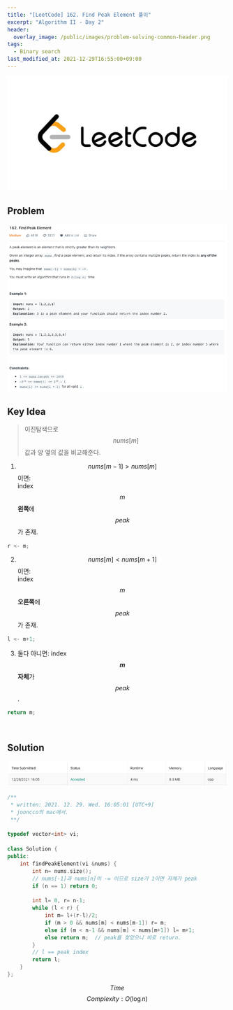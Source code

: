 ```yaml
---
title: "[LeetCode] 162. Find Peak Element 풀이"
excerpt: "Algorithm II - Day 2"
header:
  overlay_image: /public/images/problem-solving-common-header.png
tags:
  - Binary search
last_modified_at: 2021-12-29T16:55:00+09:00
---
```

<a href="https://leetcode.com/">
    <img src="/public/images/leetcode-logo.jpeg"/>
</a>

## Problem
<a href="https://leetcode.com/problems/find-peak-element/">
    <img src="/public/images/leetcode-162.png"/>
</a>

<br/>

## Key Idea
  
> 이진탐색으로 $$nums[m]$$ 값과 양 옆의 값을 비교해준다.

1. $$nums[m-1] \gt nums[m]$$ 이면:  
index $$m$$ **왼쪽**에 $$peak$$가 존재.  
```cpp
r <- m;
```

2. $$nums[m] \lt nums[m+1]$$ 이면:  
index $$m$$ **오른쪽**에 $$peak$$가 존재.  
```cpp
l <- m+1;
```

3. 둘다 아니면:
index **$$m$$ 자체**가 $$peak$$.
```cpp
return m;
```

<br/>

## Solution
<img src="/public/images/leetcode-162-result.png"/>

```cpp
/**
 * written: 2021. 12. 29. Wed. 16:05:01 [UTC+9]
 * jooncco의 mac에서.
 **/

typedef vector<int> vi;

class Solution {
public:
    int findPeakElement(vi &nums) {
        int n= nums.size();
        // nums[-1]과 nums[n]이 -∞ 이므로 size가 1이면 자체가 peak
        if (n == 1) return 0;
        
        int l= 0, r= n-1;
        while (l < r) {
            int m= l+(r-l)/2;
            if (m > 0 && nums[m] < nums[m-1]) r= m;
            else if (m < n-1 && nums[m] < nums[m+1]) l= m+1;
            else return m;  // peak를 찾았으니 바로 return.
        }
        // l == peak index
        return l;
    }
};

```

$$ Time $$ $$ Complexity: O(\log n) $$
